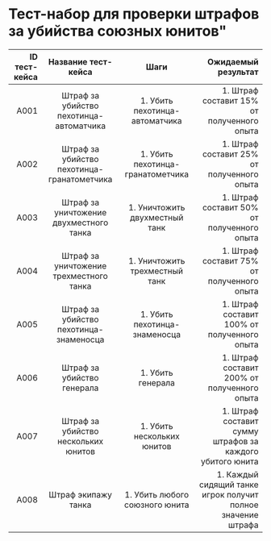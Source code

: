 # **Тест-набор для проверки штрафов за убийства союзных юнитов"**

| ID тест-кейса |            Название тест-кейса             |               Шаги                |                                          Ожидаемый результат |
| ------------: | :----------------------------------------: | :-------------------------------: | -----------------------------------------------------------: |
|          A001 |  Штраф за убийство пехотинца-автоматчика   |  1. Убить пехотинца-автоматчика   |                   1. Штраф составит 15% от полученного опыта |
|          A002 | Штраф за убийство пехотинца-гранатометчика | 1. Убить пехотинца-гранатометчика |                   1. Штраф составит 25% от полученного опыта |
|          A003 |  Штраф за уничтожение двухместного танка   |  1. Уничтожить двухместный танк   |                   1. Штраф составит 50% от полученного опыта |
|          A004 |  Штраф за уничтожение трехместного танка   |  1. Уничтожить трехместный танк   |                   1. Штраф составит 75% от полученного опыта |
|          A005 |   Штраф за убийство пехотинца-знаменосца   |   1. Убить пехотинца-знаменосца   |                  1. Штраф составит 100% от полученного опыта |
|          A006 |         Штраф за убийство генерала         |         1. Убить генерала         |                  1. Штраф составит 200% от полученного опыта |
|          A007 |    Штраф за убийство нескольких юнитов     |    1. Убить нескольких юнитов     |     1. Штраф составит сумму штрафов за каждого убитого юнита |
|          A008 |            Штраф экипажу танка             |  1. Убить любого союзного юнита   | 1. Каждый сидящий танке игрок получит полное значение штрафа |
